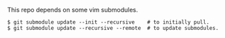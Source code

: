 This repo depends on some vim submodules.

```
$ git submodule update --init --recursive    # to initially pull.
$ git submodule update --recursive --remote  # to update submodules.
```
